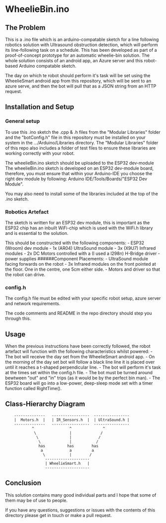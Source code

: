 # **WheelieBin.ino**

## **The Problem**

This is a .ino file which is an arduino-compatable sketch for a line following robotics solution with Ultrasound obstruction detection, which will perform its line-following task on a schedule.
This has been developed as part of a proof-of-concept prototype for an automatic wheelie-bin solution. The whole solution consists of an android app, an Azure server and this robot-based Arduino compatable sketch.

The day on which te robot should perform it's task will be set using the WheelieSmart android app from this repository, which will be sent to an azure serve, and then the bot will pull that as a JSON string from an HTTP request.

## **Installation and Setup**

### **General setup**
To use this .ino sketch the .cpp & .h files from the "Modular Libraries" folder and the "botConfig.h" file in this repository must be installed on your system in the .../Arduino/Libraries directory. 
The "Modular Libraries" folder of this repo also includes a folder of test files to ensure these libraries are working correctly with your robot.

The wheelieBin.ino sketch should be uploaded to the ESP32 dev-module 
The wheelieBin.ino sketch is developed on an ESP32 dev-module board, therefore, you must ensure that within your Arduino-IDE you choose the right dev module by following: Arduino IDE/Tools/Boards/"ESP32 Dev Module". 

You may also need to install some of the libraries included at the top of the .ino sketch.

### **Robotics Artefact**
The sketch is written for an ESP32 dev module, this is important as the ESP32 chip has an inbuilt WiFi-chip which is used with the WiFi.h library and is essential to the solution.

This should be constructed with the following components:
	- ESP32 (Wroom) dev module
	- 1x (AR04) UltraSound module 
	- 3x (X9U7) Infrared modules
	- 2x DC Motors controlled with a (I used a l298n) H-Bridge driver
	- power supplies
	######Component Placements:
		  - UltraSound module facing forwards on the robot
		  - 3x Infrared modules on the front pointed at the floor. One in the centre, one 5cm either side.
		  - Motors and driver so that the robot can drive.


### **config.h**
The config.h file must be edited with your specific robot setup, azure server and network requirements.

The code comments and README in the repo directory should step you through this.


## **Usage**
When the previous instructions have been correctly followed, the robot artefact will function with the following characteristics whilst powered:
	-  The bot will receive the day set from the WheelieSmart android app. 
	-  On the morning of the day set bot will follow a black line line it is placed over until it reaches a t-shaped perpendicular line.
	-  The bot will perform it's task at the times set within the config.h file.
	-  The bot must be turned around bewtween "out" and "in" trips (as it would be by the perfect bin man).
	-  The ESP32 board will go into a low-power, deep-sleep mode set with a timer function called RightTime().

## **Class-Hierarchy Diagram**

		--------------   -----------------	----------------
		|  Motors.h  |	 | IR_Sensors.h  |	| UltraSound.h |
		--------------	 -----------------  ----------------
			    ^				 ^	    	    ^
				 \				 |   		   /
				  \				 |	     	  /
				   \			 |           /
				   has 		    has        has
				    a 			 a         a
			         \			 |	      /
			          --------------------
			          |	WheelieSmart.h   |				
			          --------------------



## **Conclusion** 
This solution contains many good individual parts and I hope that some of them may be of use to people.

If you have any questions, suggestions or issues with the contents of this directory please get in touch or make a pull request.
